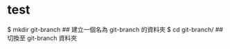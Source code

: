 # test
$ mkdir git-branch                    ## 建立一個名為 git-branch 的資料夾
$ cd git-branch/                      ## 切換至 git-branch 資料夾
